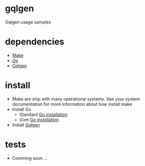 # gqlgen
Gqlgen usage samples

# dependencies
- [Make](https://www.gnu.org/software/make/)
- [Go](https://golang.org/)
- [Gqlgen](https://github.com/99designs/gqlgen)


# install
- Make are ship with many operational systems. See your system documentation for more information about how install make
- Install Go
  - Standard [Go installation](https://golang.org/doc/install)
  - Gvm [Go installation](https://github.com/moovweb/gvm)
- Install [Gqlgen](https://gqlgen.com/getting-started)
 
# tests
- Comming soon ...
